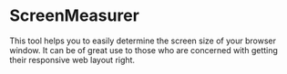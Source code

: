 # ScreenMeasurer
This tool helps you to easily determine the screen size of your browser window. It can be of great use to those who are concerned with getting their responsive web layout right.
